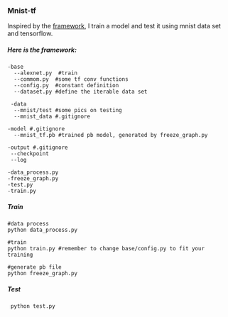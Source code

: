 ### Mnist-tf

Inspired by the [framework](https://github.com/YunYang1994/tensorflow-yolov3), I train a model and test it using mnist data set and tensorflow.

##### Here is the framework:

```
-base 
  --alexnet.py  #train
  --commom.py  #some tf conv functions
  --config.py  #constant definition
  --dataset.py #define the iterable data set
  
 -data
  --mnist/test #some pics on testing
  --mnist_data #.gitignore

-model #.gitignore
  --mnist_tf.pb #trained pb model, generated by freeze_graph.py
  
-output #.gitignore
 --checkpoint
 --log
 
-data_process.py
-freeze_graph.py
-test.py
-train.py
```

##### Train
```
#data process
python data_process.py

#train 
python train.py #remember to change base/config.py to fit your training 

#generate pb file
python freeze_graph.py
```

##### Test
```
 python test.py
```

